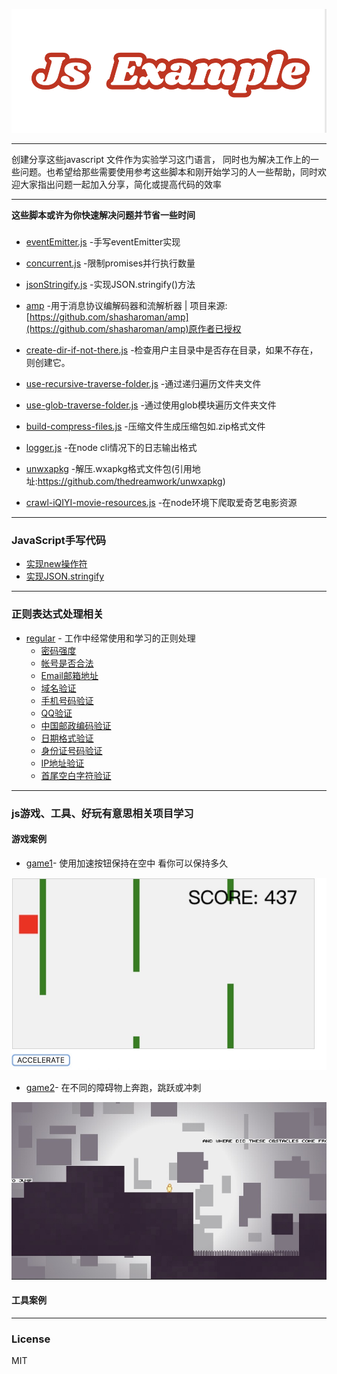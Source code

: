 ![](./image/jsexample.png)
* * *

创建分享这些javascript 文件作为实验学习这门语言，
同时也为解决工作上的一些问题。也希望给那些需要使用参考这些脚本和刚开始学习的人一些帮助，同时欢迎大家指出问题一起加入分享，简化或提高代码的效率
* * *
**这些脚本或许为你快速解决问题并节省一些时间**
###  
  * [eventEmitter.js](./eventEmitter.js) -手写eventEmitter实现

  * [concurrent.js](./concurrent.js) -限制promises并行执行数量

  * [jsonStringify.js](./interview/JSON-stringify.js) -实现JSON.stringify()方法

  * [amp](./amp/README.md) -用于消息协议编解码器和流解析器 |
   项目来源:[https://github.com/shasharoman/amp](https://github.com/shasharoman/amp)原作者已授权

  * [create-dir-if-not-there.js](./create-dir-if-not-there.js) -检查用户主目录中是否存在目录，如果不存在，则创建它。
  
  * [use-recursive-traverse-folder.js](./use-recursive-traverse-folder.js) -通过递归遍历文件夹文件
  
  * [use-glob-traverse-folder.js](./use-glob-traverse-folder.js) -通过使用glob模块遍历文件夹文件
  
  * [build-compress-files.js](./build-compress-files.js) -压缩文件生成压缩包如.zip格式文件
  
  * [logger.js](./logger.js) -在node cli情况下的日志输出格式
  
  * [unwxapkg](./unwxapkg) -解压.wxapkg格式文件包(引用地址:https://github.com/thedreamwork/unwxapkg)

  * [crawl-iQIYI-movie-resources.js](./crawl-iQIYI-movie-resources.js) -在node环境下爬取爱奇艺电影资源
***
### JavaScript手写代码
  * [实现new操作符](./interview/new.js)
  * [实现JSON.stringify](./interview/JSON-stringify.js)

***
###  正则表达式处理相关
* [regular](./regular/README_zh.md) - 工作中经常使用和学习的正则处理
  * [密码强度](./regular/README_zh.md) 
  * [帐号是否合法](./regular/README_zh.md) 
  * [Email邮箱地址](./regular/README_zh.md) 
  * [域名验证](./regular/README_zh.md) 
  * [手机号码验证](./regular/README_zh.md) 
  * [QQ验证](./regular/README_zh.md) 
  * [中国邮政编码验证](./regular/README_zh.md) 
  * [日期格式验证](./regular/README_zh.md) 
  * [身份证号码验证](./regular/README_zh.md) 
  * [IP地址验证](./regular/README_zh.md) 
  * [首尾空白字符验证](./regular/README_zh.md) 
***
###  js游戏、工具、好玩有意思相关项目学习
 #### 游戏案例
 * [game1](./game1.html)- 使用加速按钮保持在空中 看你可以保持多久

 ![](./image/game1.png)

  * [game2](./game2.html)- 在不同的障碍物上奔跑，跳跃或冲刺

   ![](./image/game2.png)

 #### 工具案例

  ***
 ### **License**
 MIT

